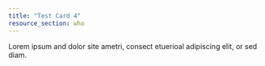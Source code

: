 ```yaml
---
title: "Test Card 4"
resource_section: who
---
```


Lorem ipsum and dolor site ametri, consect etuerioal adipiscing elit, or sed diam.
